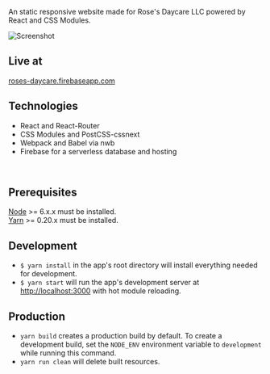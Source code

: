 An static responsive website made for Rose's Daycare LLC powered by React and CSS Modules.

![Screenshot](/public/screenshot.jpg?raw=true)

## Live at
[roses-daycare.firebaseapp.com](https://roses-daycare.firebaseapp.com)

## Technologies
  * React and React-Router
  * CSS Modules and PostCSS-cssnext
  * Webpack and Babel via nwb
  * Firebase for a serverless database and hosting

<br />

## Prerequisites
[Node](http://nodejs.org/) >= 6.x.x must be installed.
<br />
[Yarn](http://yarnpkg.com/) >= 0.20.x must be installed.

## Development
- `$ yarn install` in the app's root directory will install everything needed for development.
- `$ yarn start` will run the app's development server at [http://localhost:3000](http://localhost:3000) with hot module reloading.

## Production
- `yarn build` creates a production build by default.
   To create a development build, set the `NODE_ENV` environment variable to `development` while running this command.
- `yarn run clean` will delete built resources.

